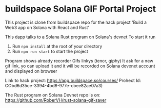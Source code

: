 # buildspace Solana GIF Portal Project
This project is clone from buildspace repo for the hack project 'Build a Web3 app on Solana with React and Rust'

This dapp talks to a Solana Rust program on Solana's devnet 
To start it run

1. Run `npm install` at the root of your directory
2. Run `npm run start` to start the project

Program shows already recorder Gifs linkys (tenor, giphy)
It ask for a new gif link, yo can upload it and it will be recorded on Solana devenet account and displayed on browser

Link to hack project:
https://app.buildspace.so/courses/
Prohect Id: CObd6d35ce-3394-4bd8-977e-cbee82ae07a3)

The Rust program on Solana Devnet repo is on: https://github.com/RoberVH/rust-solana-gif-saver